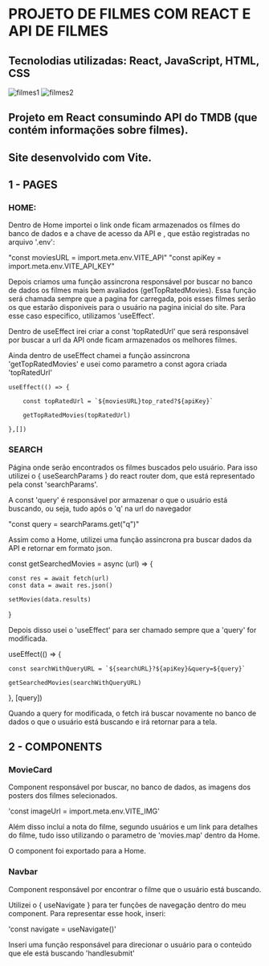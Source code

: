 # PROJETO DE FILMES COM REACT E API DE FILMES 
## Tecnolodias utilizadas: React, JavaScript, HTML, CSS

![filmes1](https://user-images.githubusercontent.com/116767490/225633541-64ff9013-f102-451b-b26f-d65ab1a37cc6.png)
![filmes2](https://user-images.githubusercontent.com/116767490/225633550-d33efe81-0b85-429c-b5b8-5da282490d96.png)

## Projeto em React consumindo API do TMDB (que contém informações sobre filmes).
## Site desenvolvido com Vite.


## 1 - PAGES

### HOME:

Dentro de Home importei o link onde ficam armazenados os filmes do banco de dados e a chave de acesso da API e , que estão registradas no arquivo '.env':


"const moviesURL = import.meta.env.VITE_API"
"const apiKey = import.meta.env.VITE_API_KEY"

Depois criamos uma função assincrona responsável por buscar no banco de dados os filmes mais bem avaliados (getTopRatedMovies).
Essa função será chamada sempre que a pagina for carregada, pois esses filmes serão os que estarão disponiveis para o usuário na pagina inicial do site. Para esse caso especifico, utilizamos 'useEffect'.

Dentro de useEffect irei criar a const 'topRatedUrl' que será responsável por buscar a url da API onde ficam armazenados os melhores filmes.

Ainda dentro de useEffect chamei a função assincrona 'getTopRatedMovies' e usei como parametro a const agora criada 'topRatedUrl'


    useEffect(() => {

        const topRatedUrl = `${moviesURL}top_rated?${apiKey}`

        getTopRatedMovies(topRatedUrl)

    },[])






### SEARCH

Página onde serão encontrados os filmes buscados pelo usuário.
Para isso utilizei o { useSearchParams } do react router dom, que está representado pela const 'searchParams'.

A const 'query' é responsável por armazenar o que o usuário está buscando, ou seja, tudo após o 'q' na url do navegador

 "const query = searchParams.get("q")"


Assim como a Home, utilizei uma função assincrona pra buscar dados da API e retornar em formato json.

  const getSearchedMovies = async (url) => {

    const res = await fetch(url)
    const data = await res.json()

    setMovies(data.results)

  }

Depois disso usei o 'useEffect' para ser chamado sempre que a 'query' for modificada. 

  useEffect(() => {

    const searchWithQueryURL = `${searchURL}?${apiKey}&query=${query}`

    getSearchedMovies(searchWithQueryURL)

  }, [query])

Quando a query for modificada, o fetch irá buscar novamente no banco de dados o que o usuário está buscando e irá retornar para a tela.



## 2 - COMPONENTS

### MovieCard

Component responsável por buscar, no banco de dados, as imagens dos posters dos filmes selecionados.

'const imageUrl = import.meta.env.VITE_IMG'

Além disso incluí a nota do filme, segundo usuários e um link para detalhes do filme, tudo isso utilizando o parametro de 'movies.map' dentro da Home.

O component foi exportado para a Home.


### Navbar

Component responsável por encontrar o filme que o usuário está buscando.

Utilizei o { useNavigate } para ter funções de navegação dentro do meu component. Para representar esse hook, inseri:

 'const navigate = useNavigate()'



Inseri uma função responsável para direcionar o usuário para o conteúdo que ele está buscando 'handlesubmit'



